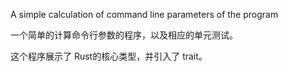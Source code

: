 A simple calculation of command line parameters of the program

一个简单的计算命令行参数的程序，以及相应的单元测试。

这个程序展示了 Rust的核心类型，并引入了 trait。